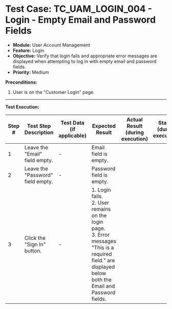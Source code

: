 # Test Case: TC_UAM_LOGIN_004 - Login - Empty Email and Password Fields

* **Module:** User Account Management
* **Feature:** Login
* **Objective:** Verify that login fails and appropriate error messages are displayed when attempting to log in with empty email and password fields.
* **Priority:** Medium

**Preconditions:**
1.  User is on the "Customer Login" page.

---
**Test Execution:**

| Step # | Test Step Description                                                                 | Test Data (if applicable) | Expected Result                                                                                                                               | Actual Result (during execution) | Status (during execution) | Notes (during execution) |
|--------|---------------------------------------------------------------------------------------|---------------------------|-----------------------------------------------------------------------------------------------------------------------------------------------|----------------------------------|---------------------------|--------------------------|
| 1      | Leave the "Email" field empty.                                                        | -                         | Email field is empty.                                                                                                                         |                                  |                           |                          |
| 2      | Leave the "Password" field empty.                                                     | -                         | Password field is empty.                                                                                                                      |                                  |                           |                          |
| 3      | Click the "Sign In" button.                                                           | -                         | 1. Login fails. <br> 2. User remains on the login page. <br> 3. Error messages "This is a required field." are displayed below both the Email and Password fields. |                                  |                           |                          |
